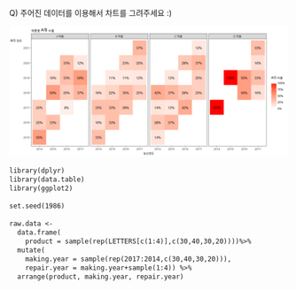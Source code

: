 Q) 주어진 데이터를 이용해서 차트를 그려주세요 :)  

![target!](heatmap_result.PNG)  

```{r, message=FALSE, warning=FALSE, include=FALSE}
library(dplyr)
library(data.table)
library(ggplot2)

set.seed(1986)

raw.data <- 
  data.frame(
    product = sample(rep(LETTERS[c(1:4)],c(30,40,30,20))))%>%
  mutate(
    making.year = sample(rep(2017:2014,c(30,40,30,20))),
    repair.year = making.year+sample(1:4)) %>%
  arrange(product, making.year, repair.year)
```
